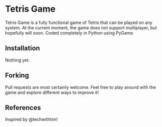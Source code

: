 # Tetris Game

Tetris Game is a fully functional game of Tetris that can be played on any 
system. At the current moment, the game does not support multiplayer, but
hopefully will soon. Coded completely in Python using PyGame.

## Installation

Nothing yet.

## Forking

Pull requests are most certainly welcome. Feel free to play around with the game
and explore different ways to improve it!

## References

Inspired by @techwithtim!